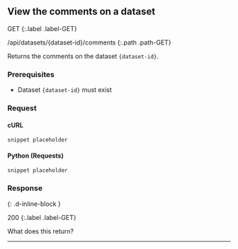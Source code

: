 ## View the comments on a dataset

GET
{:.label .label-GET}

/api/datasets/{dataset-id}/comments
{:.path .path-GET}

Returns the comments on the dataset `{dataset-id}`.

### Prerequisites

- Dataset `{dataset-id}` must exist

### Request

#### cURL

`snippet placeholder`

#### Python (Requests)

`snippet placeholder`

### Response
{: .d-inline-block }

200
{:.label .label-GET}

What does this return?

---
